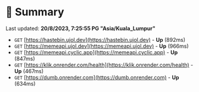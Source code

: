 # 📖 Summary
Last updated: **20/8/2023, 7:25:55 PG "Asia/Kuala_Lumpur"**

- `GET` [https://hastebin.ujol.dev](https://hastebin.ujol.dev) - **Up** (892ms)
- `GET` [https://memeapi.ujol.dev](https://memeapi.ujol.dev) - **Up** (966ms)
- `GET` [https://memeapi.cyclic.app](https://memeapi.cyclic.app) - **Up** (847ms)
- `GET` [https://klik.onrender.com/health](https://klik.onrender.com/health) - **Up** (467ms)
- `GET` [https://dumb.onrender.com](https://dumb.onrender.com) - **Up** (634ms)
